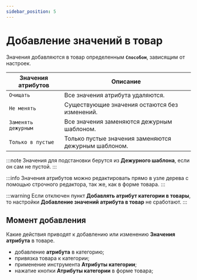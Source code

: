 ```yaml
---
sidebar_position: 5
---
```


# Добавление значений в товар

Значения добавляются в товар определенным **`Способом`**, зависящим от настроек.

| **Значения атрибутов** | Описание |
|-------|----------|
| `Очищать` | Все значения атрибута удаляются. |
| `Не менять` | Существующие значения остаются без изменений. |
| `Заменять дежурным` | Все значения заменяются дежурным шаблоном. |
| `Только в пустые` | Только пустые значения заменяются дежурным шаблоном. |

:::note
Значения для подстановки берутся из **Дежурного шаблона**, если он сам не пустой.
:::

:::info
Значения атрибутов можно редактировать прямо в узле дерева с помощью строчного редактора, так же, как в форме товара.
:::

:::warning
Если отключен пункт **Добавлять атрибут категории в товары**, то настройки **Добавление значений атрибута в товар** не сработают.
:::

## Момент добавления

Какие действия приводят к добавлению или изменению **Значения атрибута** в товаре.

- добавление **атрибута** в категорию;
- привязка товара к категории;
- применение инструмента **Атрибуты категории**;
- нажатие кнопки **Атрибуты категории** в форме товара;
